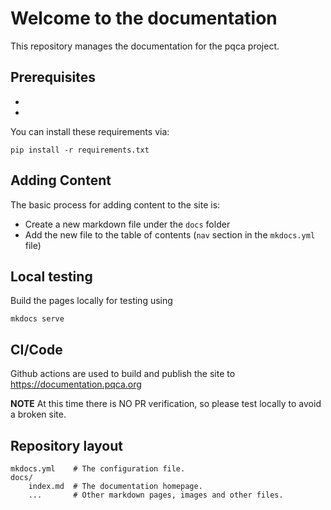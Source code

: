 <!-- SPDX-License-Identifier: CC-BY-4.0 -->
# Welcome to the documentation

This repository manages the documentation for the pqca project.

## Prerequisites

- [Material for MkDocs]: https://squidfunk.github.io/mkdocs-material/
- [Mike]: https://github.com/jimporter/mike

You can install these requirements via:
```
pip install -r requirements.txt
```

## Adding Content

The basic process for adding content to the site is:

- Create a new markdown file under the `docs` folder
- Add the new file to the table of contents (`nav` section in the `mkdocs.yml` file)

## Local testing

Build the pages locally for testing using
```
mkdocs serve
```

## CI/Code

Github actions are used to build and publish the site to https://documentation.pqca.org

**NOTE** At this time there is NO PR verification, so please test locally to avoid a broken site.


## Repository layout

    mkdocs.yml    # The configuration file.
    docs/
        index.md  # The documentation homepage.
        ...       # Other markdown pages, images and other files.
